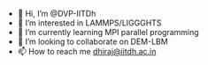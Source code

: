 - 👋 Hi, I’m @DVP-IITDh
- 👀 I’m interested in LAMMPS/LIGGGHTS
- 🌱 I’m currently learning MPI parallel programming      
- 💞️ I’m looking to collaborate on DEM-LBM
- 📫 How to reach me dhiraj@iitdh.ac.in

<!---
DVP-IITDh/DVP-IITDh is a ✨ special ✨ repository because its `README.md` (this file) appears on your GitHub profile.
You can click the Preview link to take a look at your changes.
--->
